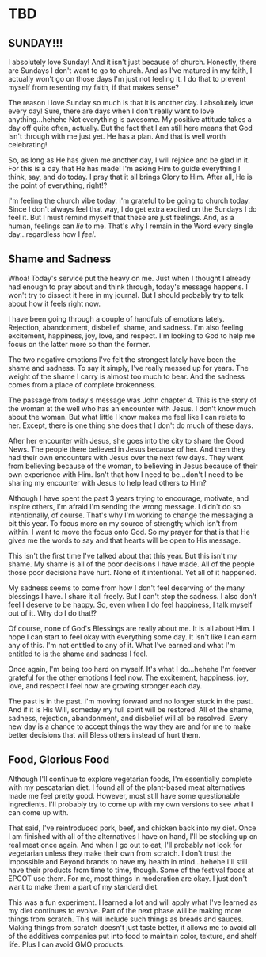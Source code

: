 # TBD

## SUNDAY!!!

I absolutely love Sunday! And it isn't just because of church. Honestly, there are Sundays I don't want to go to church. And as I've matured in my faith, I actually won't go on those days I'm just not feeling it. I do that to prevent myself from resenting my faith, if that makes sense?

The reason I love Sunday so much is that it is another day. I absolutely love every day! Sure, there are days when I don't really want to love anything...hehehe Not everything is awesome. My positive attitude takes a day off quite often, actually. But the fact that I am still here means that God isn't through with me just yet. He has a plan. And that is well worth celebrating!

So, as long as He has given me another day, I will rejoice and be glad in it. For this is a day that He has made! I'm asking Him to guide everything I think, say, and do today. I pray that it all brings Glory to Him. After all, He is the point of everything, right!?

I'm feeling the church vibe today. I'm grateful to be going to church today. Since I don't always feel that way, I do get extra excited on the Sundays I do feel it. But I must remind myself that these are just feelings. And, as a human, feelings can *lie* to me. That's why I remain in the Word every single day...regardless how I *feel*.

## Shame and Sadness

Whoa! Today's service put the heavy on me. Just when I thought I already had enough to pray about and think through, today's message happens. I won't try to dissect it here in my journal. But I should probably try to talk about how it feels right now.

I have been going through a couple of handfuls of emotions lately. Rejection, abandonment, disbelief, shame, and sadness. I'm also feeling excitement, happiness, joy, love, and respect. I'm looking to God to help me focus on the latter more so than the former.

The two negative emotions I've felt the strongest lately have been the shame and sadness. To say it simply, I've really messed up for years. The weight of the shame I carry is almost too much to bear. And the sadness comes from a place of complete brokenness.

The passage from today's message was John chapter 4. This is the story of the woman at the well who has an encounter with Jesus. I don't know much about the woman. But what little I know makes me feel like I can relate to her. Except, there is one thing she does that I don't do much of these days.

After her encounter with Jesus, she goes into the city to share the Good News. The people there believed in Jesus because of her. And then they had their own encounters with Jesus over the next few days. They went from believing because of the woman, to believing in Jesus because of their own experience with Him. Isn't that how I need to be...don't I need to be sharing my encounter with Jesus to help lead others to Him?

Although I have spent the past 3 years trying to encourage, motivate, and inspire others, I'm afraid I'm sending the wrong message. I didn't do so intentionally, of course. That's why I'm working to change the messaging a bit this year. To focus more on my source of strength; which isn't from within. I want to move the focus onto God. So my prayer for that is that He gives me the words to say and that hearts will be open to His message.

This isn't the first time I've talked about that this year. But this isn't my shame. My shame is all of the poor decisions I have made. All of the people those poor decisions have hurt. None of it intentional. Yet all of it happened.

My sadness seems to come from how I don't feel deserving of the many blessings I have. I share it all freely. But I can't stop the sadness. I also don't feel I deserve to be happy. So, even when I do feel happiness, I talk myself out of it. Why do I do that!?

Of course, none of God's Blessings are really about me. It is all about Him. I hope I can start to feel okay with everything some day. It isn't like I can earn any of this. I'm not entitled to any of it. What I've earned and what I'm entitled to is the shame and sadness I feel.

Once again, I'm being too hard on myself. It's what I do...hehehe I'm forever grateful for the other emotions I feel now. The excitement, happiness, joy, love, and respect I feel now are growing stronger each day.

The past is in the past. I'm moving forward and no longer stuck in the past. And if it is His Will, someday my full spirit will be restored. All of the shame, sadness, rejection, abandonment, and disbelief will all be resolved. Every new day is a chance to accept things the way they are and for me to make better decisions that will Bless others instead of hurt them.

## Food, Glorious Food

Although I'll continue to explore vegetarian foods, I'm essentially complete with my pescatarian diet. I found all of the plant-based meat alternatives made me feel pretty good. However, most still have some questionable ingredients. I'll probably try to come up with my own versions to see what I can come up with.

That said, I've reintroduced pork, beef, and chicken back into my diet. Once I am finished with all of the alternatives I have on hand, I'll be stocking up on real meat once again. And when I go out to eat, I'll probably not look for vegetarian unless they make their own from scratch. I don't trust the Impossible and Beyond brands to have my health in mind...hehehe I'll still have their products from time to time, though. Some of the festival foods at EPCOT use them. For me, most things in moderation are okay. I just don't want to make them a part of my standard diet.

This was a fun experiment. I learned a lot and will apply what I've learned as my diet continues to evolve. Part of the next phase will be making more things from scratch. This will include such things as breads and sauces. Making things from scratch doesn't just taste better, it allows me to avoid all of the additives companies put into food to maintain color, texture, and shelf life. Plus I can avoid GMO products.

